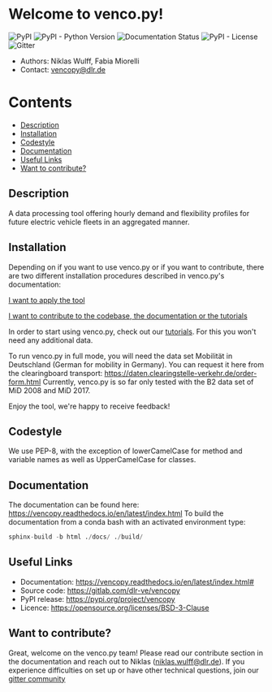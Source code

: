 # Welcome to venco.py!

![PyPI](https://img.shields.io/pypi/v/vencopy)
![PyPI - Python Version](https://img.shields.io/pypi/pyversions/vencopy)
![Documentation Status](https://readthedocs.org/projects/vencopy/badge/?version=latest)
![PyPI - License](https://img.shields.io/pypi/l/vencopy)
![Gitter](https://img.shields.io/badge/chat-on%20Gitter-blue?color=%23009d94&link=https%3A%2F%2Fapp.gitter.im%2F%23%2Froom%2F%23vencopy_community%3Agitter.im)

- Authors: Niklas Wulff, Fabia Miorelli
- Contact: vencopy@dlr.de

# Contents

- [Description](#description)
- [Installation](#installation)
- [Codestyle](#codestyle)
- [Documentation](#documentation)
- [Useful Links](#useful-links)
- [Want to contribute?](#want-to-contribute)

## Description

A data processing tool offering hourly demand and flexibility profiles for future electric vehicle fleets in an aggregated manner.

## Installation

Depending on if you want to use venco.py or if you want to contribute, there are
two different installation procedures described in venco.py's documentation:

[I want to apply the tool](https://vencopy.readthedocs.io/en/latest/gettingstarted/installation.html#installation-for-users)

[I want to contribute to the codebase, the documentation or the tutorials](https://vencopy.readthedocs.io/en/latest/gettingstarted/installation.html#installation-for-developers)

In order to start using venco.py, check out our [tutorials](https://vencopy.readthedocs.io/en/latest/gettingstarted/start.html#getting-started-and-tutorials). For this you won't need any additional data.

To run venco.py in full mode, you will need the data set Mobilität in Deutschland (German for mobility in Germany). You
can request it here from the clearingboard transport: https://daten.clearingstelle-verkehr.de/order-form.html Currently,
venco.py is so far only tested with the B2 data set of MiD 2008 and MiD 2017.

Enjoy the tool, we're happy to receive feedback!

## Codestyle

We use PEP-8, with the exception of lowerCamelCase for method and variable names as well as UpperCamelCase for classes.

## Documentation

The documentation can be found here: https://vencopy.readthedocs.io/en/latest/index.html
To build the documentation from a conda bash with an activated environment type:

```python
sphinx-build -b html ./docs/ ./build/
```

## Useful Links

- Documentation: https://vencopy.readthedocs.io/en/latest/index.html#
- Source code: https://gitlab.com/dlr-ve/vencopy
- PyPI release: https://pypi.org/project/vencopy
- Licence: https://opensource.org/licenses/BSD-3-Clause

## Want to contribute?

Great, welcome on the venco.py team! Please read our contribute section in the documentation and reach out to Niklas
(niklas.wulff@dlr.de). If you experience difficulties on set up or have other technical questions, join our
[gitter community](https://gitter.im/vencopy/community)
